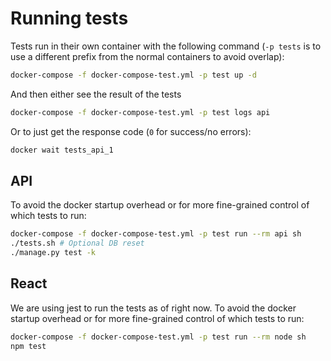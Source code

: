 # Running tests


Tests run in their own container with the following command (`-p tests` is to use a different prefix
from the normal containers to avoid overlap):

```bash
docker-compose -f docker-compose-test.yml -p test up -d
```

And then either see the result of the tests

```bash
docker-compose -f docker-compose-test.yml -p test logs api
````

Or to just get the response code (`0` for success/no errors):

```bash
docker wait tests_api_1
```

## API

To avoid the docker startup overhead or for more fine-grained control of which tests to run:

```bash
docker-compose -f docker-compose-test.yml -p test run --rm api sh
./tests.sh # Optional DB reset
./manage.py test -k
```

## React

We are using jest to run the tests as of right now. To avoid the docker startup overhead or for more fine-grained control of which tests to run:

```bash
docker-compose -f docker-compose-test.yml -p test run --rm node sh
npm test
```
